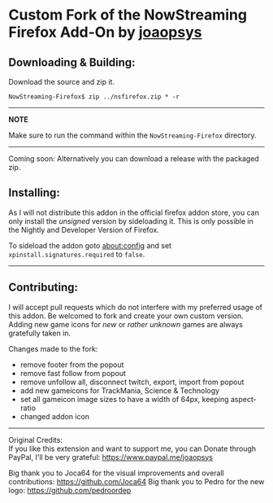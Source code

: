 # Custom Fork of the NowStreaming Firefox Add-On by [joaopsys](https://github.com/joaopsys)

## Downloading & Building:

Download the source and zip it.

`NowStreaming-Firefox$ zip ../nsfirefox.zip * -r`

 ---
**NOTE**

Make sure to run the command within the `NowStreaming-Firefox` directory.

---

Coming soon: Alternatively you can download a release with the packaged zip.

## Installing:

As I will not distribute this addon in the official firefox addon store, you can only install the *unsigned* version by sideloading it.
This is only possible in the Nightly and Developer Version of Firefox.

To sideload the addon goto [about:config](http://about:config) and set `xpinstall.signatures.required` to `false`.

-----

## Contributing:

I will accept pull requests which do not interfere with my preferred usage of this addon. Be welcomed to fork and create your own custom version.
Adding new game icons for *new* or *rather unknown* games are always gratefully taken in.

Changes made to the fork:

- remove footer from the popout
- remove fast follow from popout
- remove unfollow all, disconnect twitch, export, import from popout
- add new gameicons for TrackMania, Science & Technology
- set all gameicon image sizes to have a width of 64px, keeping aspect-ratio
- changed addon icon

----

Original Credits:   
If you like this extension and want to support me, you can Donate through PayPal, I'll be very grateful:
https://www.paypal.me/joaopsys

Big thank you to Joca64 for the visual improvements and overall contributions: https://github.com/Joca64
Big thank you to Pedro for the new logo: https://github.com/pedroordep